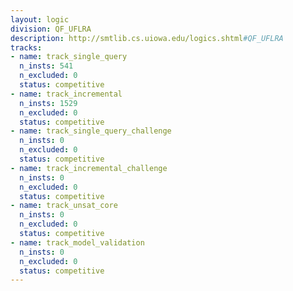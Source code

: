 ```yaml
---
layout: logic
division: QF_UFLRA
description: http://smtlib.cs.uiowa.edu/logics.shtml#QF_UFLRA
tracks:
- name: track_single_query
  n_insts: 541
  n_excluded: 0
  status: competitive
- name: track_incremental
  n_insts: 1529
  n_excluded: 0
  status: competitive
- name: track_single_query_challenge
  n_insts: 0
  n_excluded: 0
  status: competitive
- name: track_incremental_challenge
  n_insts: 0
  n_excluded: 0
  status: competitive
- name: track_unsat_core
  n_insts: 0
  n_excluded: 0
  status: competitive
- name: track_model_validation
  n_insts: 0
  n_excluded: 0
  status: competitive
---
```


